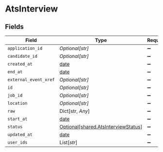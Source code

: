 # AtsInterview


## Fields

| Field                                                                            | Type                                                                             | Required                                                                         | Description                                                                      |
| -------------------------------------------------------------------------------- | -------------------------------------------------------------------------------- | -------------------------------------------------------------------------------- | -------------------------------------------------------------------------------- |
| `application_id`                                                                 | *Optional[str]*                                                                  | :heavy_minus_sign:                                                               | N/A                                                                              |
| `candidate_id`                                                                   | *Optional[str]*                                                                  | :heavy_minus_sign:                                                               | N/A                                                                              |
| `created_at`                                                                     | [date](https://docs.python.org/3/library/datetime.html#date-objects)             | :heavy_minus_sign:                                                               | N/A                                                                              |
| `end_at`                                                                         | [date](https://docs.python.org/3/library/datetime.html#date-objects)             | :heavy_minus_sign:                                                               | N/A                                                                              |
| `external_event_xref`                                                            | *Optional[str]*                                                                  | :heavy_minus_sign:                                                               | N/A                                                                              |
| `id`                                                                             | *Optional[str]*                                                                  | :heavy_minus_sign:                                                               | N/A                                                                              |
| `job_id`                                                                         | *Optional[str]*                                                                  | :heavy_minus_sign:                                                               | N/A                                                                              |
| `location`                                                                       | *Optional[str]*                                                                  | :heavy_minus_sign:                                                               | N/A                                                                              |
| `raw`                                                                            | Dict[str, *Any*]                                                                 | :heavy_minus_sign:                                                               | N/A                                                                              |
| `start_at`                                                                       | [date](https://docs.python.org/3/library/datetime.html#date-objects)             | :heavy_minus_sign:                                                               | N/A                                                                              |
| `status`                                                                         | [Optional[shared.AtsInterviewStatus]](../../models/shared/atsinterviewstatus.md) | :heavy_minus_sign:                                                               | N/A                                                                              |
| `updated_at`                                                                     | [date](https://docs.python.org/3/library/datetime.html#date-objects)             | :heavy_minus_sign:                                                               | N/A                                                                              |
| `user_ids`                                                                       | List[*str*]                                                                      | :heavy_minus_sign:                                                               | N/A                                                                              |